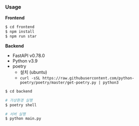 
### Usage

**Frontend**
```bash
$ cd frontend
$ npm install
$ npm run star
```

**Backend**
- FastAPI v0.78.0
- Python v3.9
- poetry
  - 설치 (ubuntu)
  - `curl -sSL https://raw.githubusercontent.com/python-poetry/poetry/master/get-poetry.py | python3`


```bash
$ cd backend

# 가상환경 실행
$ poetry shell

# 서버 실행
$ python main.py
```